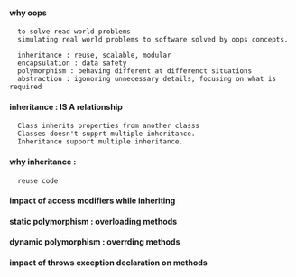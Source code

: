 #### why oops

      to solve read world problems
      simulating real world problems to software solved by oops concepts.
      
      inheritance : reuse, scalable, modular
      encapsulation : data safety
      polymorphism : behaving different at differenct situations
      abstraction : igonoring unnecessary details, focusing on what is required

#### inheritance : IS A relationship

      Class inherits properties from another classs
      Classes doesn't supprt multiple inheritance.
      Inheritance support multiple inheritance.
      
#### why inheritance : 

      reuse code
      
#### impact of access modifiers while inheriting 
#### static polymorphism : overloading methods
#### dynamic polymorphism : overrding methods
#### impact of throws exception declaration on methods
